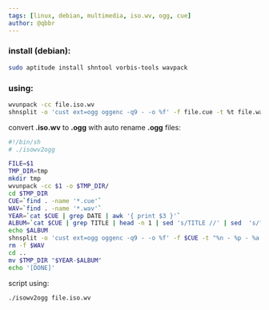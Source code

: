 ```yaml
---
tags: [linux, debian, multimedia, iso.wv, ogg, cue]
author: @qbbr
---
```


### install (debian):

```bash
sudo aptitude install shntool vorbis-tools wavpack
```

### using:

```bash
wvunpack -cc file.iso.wv
shnsplit -o 'cust ext=ogg oggenc -q9 - -o %f' -f file.cue -t %t file.wav
```

convert **.iso.wv** to **.ogg** with auto rename **.ogg** files:

```bash
#!/bin/sh
# ./isowv2ogg

FILE=$1
TMP_DIR=tmp
mkdir tmp
wvunpack -cc $1 -o $TMP_DIR/
cd $TMP_DIR
CUE=`find . -name '*.cue'`
WAV=`find . -name '*.wav'`
YEAR=`cat $CUE | grep DATE | awk '{ print $3 }'`
ALBUM=`cat $CUE | grep TITLE | head -n 1 | sed 's/TITLE //' | sed  's/"//g'`
echo $ALBUM
shnsplit -o 'cust ext=ogg oggenc -q9 - -o %f' -f $CUE -t "%n - %p - %a - $YEAR - %t" $WAV
rm -f $WAV
cd ..
mv $TMP_DIR "$YEAR-$ALBUM"
echo '[DONE]'
```

script using:

```bash
./isowv2ogg file.iso.wv
```

